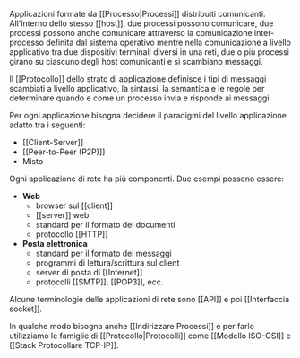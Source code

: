 Applicazioni formate da [[Processo|Processi]] distribuiti comunicanti.
All'interno dello stesso [[host]], due processi possono comunicare, due processi possono anche comunicare attraverso la comunicazione inter-processo definita dal sistema operativo mentre nella comunicazione a livello applicativo tra due dispositivi terminali diversi in una reti, due o più processi girano su ciascuno degli host comunicanti e si scambiano messaggi.

Il [[Protocollo]] dello strato di applicazione definisce i tipi di messaggi scambiati a livello applicativo, la sintassi, la semantica e le regole per determinare quando e come un processo invia e risponde ai messaggi.

Per ogni applicazione bisogna decidere il paradigmi del livello applicazione adatto tra i seguenti:
-  [[Client-Server]]
- [[Peer-to-Peer (P2P)]]
- Misto

Ogni applicazione di rete ha più componenti. Due esempi possono essere:
- **Web**
	-  browser sul [[client]]
	- [[server]] web
	- standard per il formato dei documenti
	- protocollo [[HTTP]]
- **Posta elettronica**
	- standard per il formato dei messaggi
	- programmi di lettura/scrittura sul client
	- server di posta di [[Internet]]
	- protocolli [[SMTP]], [[POP3]], ecc.

Alcune terminologie delle applicazioni di rete sono  [[API]] e poi [[Interfaccia socket]].

In qualche modo bisogna anche [[Indirizzare Processi]] e per farlo utilizziamo le famiglie di [[Protocollo|Protocolli]] come [[Modello ISO-OSI]] e [[Stack Protocollare TCP-IP]].


